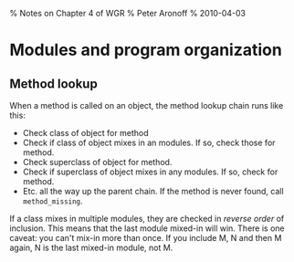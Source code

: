 % Notes on Chapter 4 of WGR
% Peter Aronoff
% 2010-04-03

# Modules and program organization

## Method lookup

When a method is called on an object, the method lookup chain runs like this:

+ Check class of object for method
+ Check if class of object mixes in an modules. If so, check those for method.
+ Check superclass of object for method.
+ Check if superclass of object mixes in any modules. If so, check for method.
+ Etc. all the way up the parent chain. If the method is never found, call `method_missing`.

If a class mixes in multiple modules, they are checked in _reverse order_ of inclusion. This means that the last module mixed-in will win. There is one caveat: you can't mix-in more than once. If you include M, N and then M again, N is the last mixed-in module, not M.

